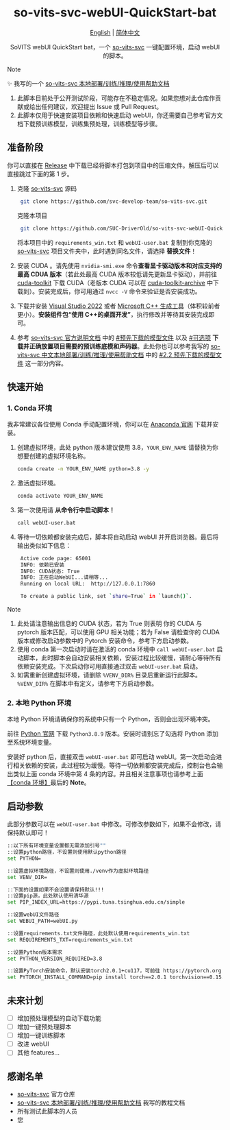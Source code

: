<div align="center">

# so-vits-svc-webUI-QuickStart-bat

[English](README.md) | [简体中文](README_zh_CN.md)

SoVITS webUI QuickStart bat，一个 [so-vits-svc](https://github.com/svc-develop-team/so-vits-svc) 一键配置环境，启动 webUI 的脚本。

</div>

> [!NOTE]
>
> ✨ 我写的一个 [so-vits-svc 本地部署/训练/推理/使用帮助文档](https://github.com/SUC-DriverOld/so-vits-svc-Deployment-Documents)
>
> 1. 此脚本目前处于公开测试阶段，可能存在不稳定情况。如果您想对此仓库作贡献或给出任何建议，欢迎提出 Issue 或 Pull Request。
> 2. 此脚本仅用于快速安装项目依赖和快速启动 webUI，你还需要自己参考官方文档下载预训练模型，训练集预处理，训练模型等步骤。

## 准备阶段

你可以直接在 [Release](https://github.com/SUC-DriverOld/so-vits-svc-webUI-QuickStart-bat/releases) 中下载已经将脚本打包到项目中的压缩文件。解压后可以直接跳过下面的第 1 步。

1. 克隆 [so-vits-svc](https://github.com/svc-develop-team/so-vits-svc) 源码

   ```bash
    git clone https://github.com/svc-develop-team/so-vits-svc.git
   ```

   克隆本项目

   ```bash
    git clone https://github.com/SUC-DriverOld/so-vits-svc-webUI-QuickStart-bat.git
   ```

   将本项目中的 `requirements_win.txt` 和 `webUI-user.bat` 复制到你克隆的 [so-vits-svc](https://github.com/svc-develop-team/so-vits-svc) 项目文件夹中，此时遇到同名文件，请选择 **替换文件**！

2. 安装 CUDA 。请先使用 `nvidia-smi.exe` 命令**查看显卡驱动版本和对应支持的最高 CDUA 版本**（若此处最高 CUDA 版本较低请先更新显卡驱动），并前往 [cuda-toolkit](https://developer.nvidia.com/cuda-toolkit) 下载 CUDA（老版本 CUDA 可以在 [cuda-toolkit-archive](https://developer.nvidia.com/cuda-toolkit-archive) 中下载到）。安装完成后，你可用通过 `nvcc -V` 命令来验证是否安装成功。
3. 下载并安装 [Visual Studio 2022](https://visualstudio.microsoft.com/) 或者 [Microsoft C++ 生成工具](https://visualstudio.microsoft.com/zh-hans/visual-cpp-build-tools/)（体积较前者更小）。**安装组件包“使用 C++的桌面开发”**，执行修改并等待其安装完成即可。
4. 参考 [so-vits-svc 官方说明文档](https://github.com/svc-develop-team/so-vits-svc#readme) 中的 [#预先下载的模型文件](https://github.com/svc-develop-team/so-vits-svc/blob/4.1-Stable/README_zh_CN.md#-%E9%A2%84%E5%85%88%E4%B8%8B%E8%BD%BD%E7%9A%84%E6%A8%A1%E5%9E%8B%E6%96%87%E4%BB%B6) 以及 [#可选项](https://github.com/svc-develop-team/so-vits-svc/blob/4.1-Stable/README_zh_CN.md#%E5%8F%AF%E9%80%89%E9%A1%B9%E6%A0%B9%E6%8D%AE%E6%83%85%E5%86%B5%E9%80%89%E6%8B%A9) **下载并正确放置项目需要的预训练底模和声码器**。此处你也可以参考我写的 [so-vits-svc 中文本地部署/训练/推理/使用帮助文档](https://github.com/SUC-DriverOld/so-vits-svc-Chinese-Detaild-Documents) 中的 [#2.2 预先下载的模型文件](https://github.com/SUC-DriverOld/so-vits-svc-Chinese-Detaild-Documents?tab=readme-ov-file#22-%E9%A2%84%E5%85%88%E4%B8%8B%E8%BD%BD%E7%9A%84%E6%A8%A1%E5%9E%8B%E6%96%87%E4%BB%B6) 这一部分内容。

## 快速开始

### 1. Conda 环境

我非常建议各位使用 Conda 手动配置环境，你可以在 [Anaconda 官网](https://www.anaconda.com/download/) 下载并安装。

1. 创建虚拟环境，此处 python 版本建议使用 3.8，`YOUR_ENV_NAME` 请替换为你想要创建的虚拟环境名称。

   ```bash
   conda create -n YOUR_ENV_NAME python=3.8 -y
   ```

2. 激活虚拟环境。

   ```bash
   conda activate YOUR_ENV_NAME
   ```

3. 第一次使用请 **从命令行中启动脚本！**

   ```bash
   call webUI-user.bat
   ```

4. 等待一切依赖都安装完成后，脚本将自动启动 webUI 并开启浏览器。最后将输出类似如下信息：

   ```bash
    Active code page: 65001
    INFO: 依赖已安装
    INFO: CUDA状态: True
    INFO: 正在启动WebUI...请稍等...
    Running on local URL:  http://127.0.0.1:7860

    To create a public link, set `share=True` in `launch()`.
   ```

> [!NOTE]
>
> 1. 此处请注意输出信息的 CUDA 状态，若为 True 则表明 你的 CUDA 与 pytorch 版本匹配，可以使用 GPU 相关功能；若为 False 请检查你的 CUDA 版本或修改启动参数中的 Pytorch 安装命令，参考下方启动参数。
> 2. 使用 conda 第一次启动时请在激活的 conda 环境中 `call webUI-user.bat` 启动脚本，此时脚本会自动安装相关依赖，安装过程比较缓慢，请耐心等待所有依赖安装完成。下次启动你可用直接通过双击 `webUI-user.bat` 启动。
> 3. 如需重新创建虚拟环境，请删除 `%VENV_DIR%` 目录后重新运行此脚本。`%VENV_DIR%` 在脚本中有定义，请参考下方启动参数。

### 2. 本地 Python 环境

本地 Python 环境请确保你的系统中只有一个 Python，否则会出现环境冲突。

前往 [Python 官网](https://www.python.org/) 下载 `Python3.8.9` 版本。安装时请别忘了勾选将 Python 添加至系统环境变量。

安装好 python 后，直接双击 `webUI-user.bat` 即可启动 webUI。第一次启动会进行相关依赖的安装，此过程较为缓慢。等待一切依赖都安装完成后，控制台也会输出类似上面 conda 环境中第 4 条的内容。并且相关注意事项也请参考上面[【conda 环境】](#1-conda-环境)最后的 **Note**。

## 启动参数

此部分参数可以在 `webUI-user.bat` 中修改。可修改参数如下，如果不会修改，请保持默认即可！

```bash
::以下所有环境变量设置都无需添加引号""
::设置python路径，不设置则使用默认python路径
set PYTHON=

::设置虚拟环境路径，不设置则使用./venv作为虚拟环境路径
set VENV_DIR=

::下面的设置如果不会设置请保持默认!!!
::设置pip源，此处默认使用清华源
set PIP_INDEX_URL=https://pypi.tuna.tsinghua.edu.cn/simple

::设置webUI文件路径
set WEBUI_PATH=webUI.py

::设置requirements.txt文件路径，此处默认使用requirements_win.txt
set REQUIREMENTS_TXT=requirements_win.txt

::设置Python版本需求
set PYTHON_VERSION_REQUIRED=3.8

::设置PyTorch安装命令，默认安装torch2.0.1+cu117，可前往 https://pytorch.org 复制其他版本的安装命令
set PYTORCH_INSTALL_COMMAND=pip install torch==2.0.1 torchvision==0.15.2 torchaudio==2.0.2 --index-url https://download.pytorch.org/whl/cu117
```

## 未来计划

- [ ] 增加预处理模型的自动下载功能
- [ ] 增加一键预处理脚本
- [ ] 增加一键训练脚本
- [ ] 改进 webUI
- [ ] 其他 features...

## 感谢名单

- [so-vits-svc](https://github.com/svc-develop-team/so-vits-svc) 官方仓库
- [so-vits-svc 本地部署/训练/推理/使用帮助文档](https://github.com/SUC-DriverOld/so-vits-svc-Deployment-Documents) 我写的教程文档
- 所有测试此脚本的人员
- 您

